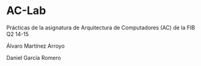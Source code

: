 # AC-Lab
Prácticas de la asignatura de Arquitectura de Computadores (AC) de la FIB Q2 14-15

Álvaro Martínez Arroyo

Daniel García Romero

